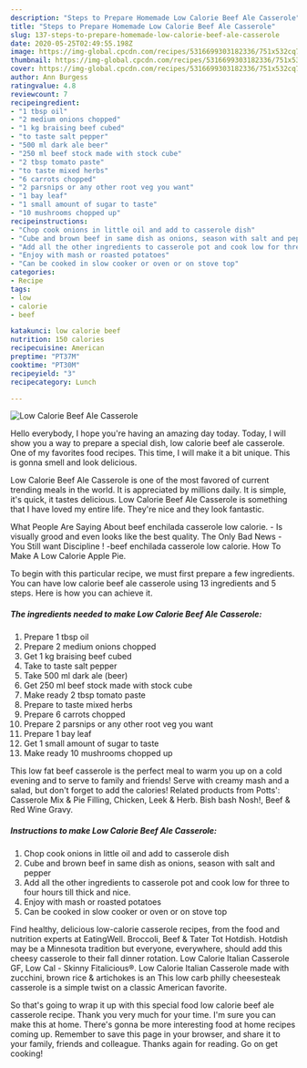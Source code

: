 ```yaml
---
description: "Steps to Prepare Homemade Low Calorie Beef Ale Casserole"
title: "Steps to Prepare Homemade Low Calorie Beef Ale Casserole"
slug: 137-steps-to-prepare-homemade-low-calorie-beef-ale-casserole
date: 2020-05-25T02:49:55.198Z
image: https://img-global.cpcdn.com/recipes/5316699303182336/751x532cq70/low-calorie-beef-ale-casserole-recipe-main-photo.jpg
thumbnail: https://img-global.cpcdn.com/recipes/5316699303182336/751x532cq70/low-calorie-beef-ale-casserole-recipe-main-photo.jpg
cover: https://img-global.cpcdn.com/recipes/5316699303182336/751x532cq70/low-calorie-beef-ale-casserole-recipe-main-photo.jpg
author: Ann Burgess
ratingvalue: 4.8
reviewcount: 7
recipeingredient:
- "1 tbsp oil"
- "2 medium onions chopped"
- "1 kg braising beef cubed"
- "to taste salt pepper"
- "500 ml dark ale beer"
- "250 ml beef stock made with stock cube"
- "2 tbsp tomato paste"
- "to taste mixed herbs"
- "6 carrots chopped"
- "2 parsnips or any other root veg you want"
- "1 bay leaf"
- "1 small amount of sugar to taste"
- "10 mushrooms chopped up"
recipeinstructions:
- "Chop cook onions in little oil and add to casserole dish"
- "Cube and brown beef in same dish as onions, season with salt and pepper"
- "Add all the other ingredients to casserole pot and cook low for three to four hours till thick and nice."
- "Enjoy with mash or roasted potatoes"
- "Can be cooked in slow cooker or oven or on stove top"
categories:
- Recipe
tags:
- low
- calorie
- beef

katakunci: low calorie beef 
nutrition: 150 calories
recipecuisine: American
preptime: "PT37M"
cooktime: "PT30M"
recipeyield: "3"
recipecategory: Lunch

---
```



![Low Calorie Beef Ale Casserole](https://img-global.cpcdn.com/recipes/5316699303182336/751x532cq70/low-calorie-beef-ale-casserole-recipe-main-photo.jpg)

Hello everybody, I hope you're having an amazing day today. Today, I will show you a way to prepare a special dish, low calorie beef ale casserole. One of my favorites food recipes. This time, I will make it a bit unique. This is gonna smell and look delicious.

Low Calorie Beef Ale Casserole is one of the most favored of current trending meals in the world. It is appreciated by millions daily. It is simple, it's quick, it tastes delicious. Low Calorie Beef Ale Casserole is something that I have loved my entire life. They're nice and they look fantastic.

What People Are Saying About beef enchilada casserole low calorie. - Is visually grood and even looks like the best quality. The Only Bad News - You Still want Discipline ! -beef enchilada casserole low calorie. How To Make A Low Calorie Apple Pie.


To begin with this particular recipe, we must first prepare a few ingredients. You can have low calorie beef ale casserole using 13 ingredients and 5 steps. Here is how you can achieve it.

<!--inarticleads1-->

##### The ingredients needed to make Low Calorie Beef Ale Casserole:

1. Prepare 1 tbsp oil
1. Prepare 2 medium onions chopped
1. Get 1 kg braising beef cubed
1. Take to taste salt pepper
1. Take 500 ml dark ale (beer)
1. Get 250 ml beef stock made with stock cube
1. Make ready 2 tbsp tomato paste
1. Prepare to taste mixed herbs
1. Prepare 6 carrots chopped
1. Prepare 2 parsnips or any other root veg you want
1. Prepare 1 bay leaf
1. Get 1 small amount of sugar to taste
1. Make ready 10 mushrooms chopped up


This low fat beef casserole is the perfect meal to warm you up on a cold evening and to serve to family and friends! Serve with creamy mash and a salad, but don&#39;t forget to add the calories! Related products from Potts&#39;: Casserole Mix &amp; Pie Filling, Chicken, Leek &amp; Herb. Bish bash Nosh!, Beef &amp; Red Wine Gravy. 

<!--inarticleads2-->

##### Instructions to make Low Calorie Beef Ale Casserole:

1. Chop cook onions in little oil and add to casserole dish
1. Cube and brown beef in same dish as onions, season with salt and pepper
1. Add all the other ingredients to casserole pot and cook low for three to four hours till thick and nice.
1. Enjoy with mash or roasted potatoes
1. Can be cooked in slow cooker or oven or on stove top


Find healthy, delicious low-calorie casserole recipes, from the food and nutrition experts at EatingWell. Broccoli, Beef &amp; Tater Tot Hotdish. Hotdish may be a Minnesota tradition but everyone, everywhere, should add this cheesy casserole to their fall dinner rotation. Low Calorie Italian Casserole GF, Low Cal - Skinny Fitalicious®. Low Calorie Italian Casserole made with zucchini, brown rice &amp; artichokes is an This low carb philly cheesesteak casserole is a simple twist on a classic American favorite. 

So that's going to wrap it up with this special food low calorie beef ale casserole recipe. Thank you very much for your time. I'm sure you can make this at home. There's gonna be more interesting food at home recipes coming up. Remember to save this page in your browser, and share it to your family, friends and colleague. Thanks again for reading. Go on get cooking!
